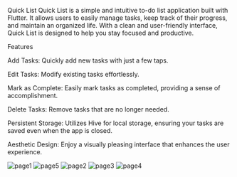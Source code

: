 Quick List
Quick List is a simple and intuitive to-do list application built with Flutter. It allows users to easily manage tasks, keep track of their progress, and maintain an organized life. With a clean and user-friendly interface, Quick List is designed to help you stay focused and productive.

Features

Add Tasks: Quickly add new tasks with just a few taps.

Edit Tasks: Modify existing tasks effortlessly.

Mark as Complete: Easily mark tasks as completed, providing a sense of accomplishment.

Delete Tasks: Remove tasks that are no longer needed.

Persistent Storage: Utilizes Hive for local storage, ensuring your tasks are saved even when the app is closed.

Aesthetic Design: Enjoy a visually pleasing interface that enhances the user experience.

![page1](https://github.com/user-attachments/assets/d25c3590-b84f-4671-a5be-cec29f7f2c54) ![page5](https://github.com/user-attachments/assets/0dd827bb-dd67-47f1-9de8-e0cbe991e9bb)
![page2](https://github.com/user-attachments/assets/68bccc00-8a76-4c53-9853-57b701e3cef0)
![page3](https://github.com/user-attachments/assets/b748a06d-5507-410c-b3a8-fb86d8cfce5f)
![page4](https://github.com/user-attachments/assets/b6580bc2-f109-471b-b695-e4d9568dc41f)
